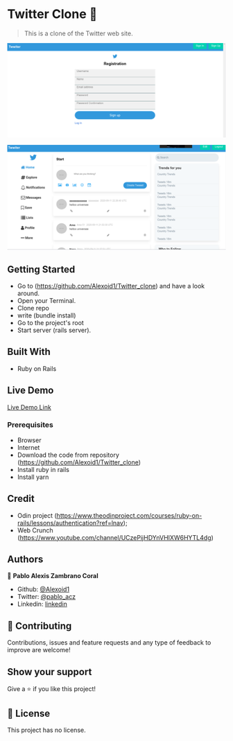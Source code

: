 

# Twitter Clone 🚀 

> This is a clone of the Twitter web site. 

![screenshot](./img/singup.png)

![screenshot](./img/dashboard.png)

## Getting Started
- Go to (https://github.com/Alexoid1/Twitter_clone) and have a look around.
- Open your Terminal.
- Clone repo
- write (bundle install)
- Go to the project's root
- Start server (rails server).



## Built With

- Ruby on Rails


## Live Demo

[Live Demo Link](https://twwwiter-clone.herokuapp.com)

### Prerequisites

- Browser
- Internet
- Download the code from repository (https://github.com/Alexoid1/Twitter_clone)
- Install ruby in rails
- Install yarn

## Credit

- Odin project (https://www.theodinproject.com/courses/ruby-on-rails/lessons/authentication?ref=lnav);
- Web Crunch (https://www.youtube.com/channel/UCzePijHDYnVHIXW6HYTL4dg)

## Authors


👤 **Pablo Alexis Zambrano Coral**

- Github: [@Alexoid1](https://github.com/Alexoid1)
- Twitter: [@pablo_acz](https://twitter.com/pablo_acz)
- Linkedin: [linkedin](https://www.linkedin.com/in/pablo-alexis-zambrano-coral-7a614a189/)



## 🤝 Contributing

Contributions, issues and feature requests and any type of feedback to improve are welcome!

## Show your support

Give a ⭐️ if you like this project!


## 📝 License

This project has no license.

